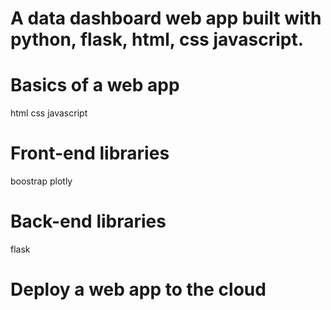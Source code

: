 # A data dashboard web app built with python, flask, html, css javascript.
# Basics of a web app
   html
   css
   javascript
# Front-end libraries
   boostrap
   plotly
# Back-end libraries
   flask
# Deploy a web app to the cloud
